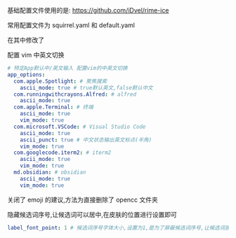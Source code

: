 基础配置文件使用的是: https://github.com/iDvel/rime-ice

常用配置文件为 squirrel.yaml 和 default.yaml

在其中修改了

配置 vim 中英文切换

```yaml
# 特定App默认中/英文输入 配置vim的中英文切换
app_options:
  com.apple.Spotlight: # 聚焦搜索
    ascii_mode: true # true默认英文,false默认中文
  com.runningwithcrayons.Alfred: # alfred
    ascii_mode: true
  com.apple.Terminal: # 终端
    ascii_mode: true
    vim_mode: true
  com.microsoft.VSCode: # Visual Studio Code
    ascii_mode: true
    ascii_punct: true # 中文状态输出英文标点(半角)
    vim_mode: true
  com.googlecode.iterm2: # iterm2
    ascii_mode: true
    vim_mode: true
  md.obsidian: # obsidian
    ascii_mode: true
    vim_mode: true
```

关闭了 emoji 的建议,方法为直接删除了 opencc 文件夹

隐藏候选词序号,让候选词可以居中,在皮肤的位置进行设置即可

```yaml
label_font_point: 1 # 候选词序号字体大小,设置为1,是为了屏蔽候选词序号,让候选词居中,目前没找到直接隐藏的开关
```
